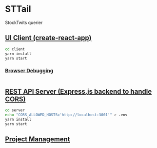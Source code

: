 # STTail

StockTwits querier

## [UI Client (create-react-app)](./client/)

```bash
cd client
yarn install
yarn start
```

### [Browser Debugging](https://github.com/visionmedia/debug#browser-support)

```code

```

## [REST API Server (Express.js backend to handle CORS)](./server/)

```bash
cd server
echo "CORS_ALLOWED_HOSTS='http://localhost:3001'" > .env
yarn install
yarn start
```

## [Project Management](./tasking/)
